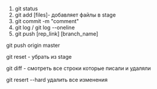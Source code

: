 1. git status
2. git add [files]- добавляет файлы в stage
3. git commit -m "comment"
4. git log / git log --oneline
5. git push [rep_link] [branch_name]

git push origin master

git reset - убрать из stage

git diff - смотреть все строки которые писали и удаляли

git resert --hard удалить все изменения 